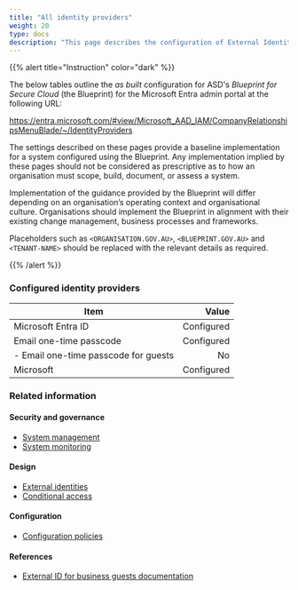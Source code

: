 ```yaml
---
title: "All identity providers"
weight: 20
type: docs
description: "This page describes the configuration of External Identities within Microsoft Entra ID associated with systems built according to the guidance provided by ASD's Blueprint for Secure Cloud."
---
```


{{% alert title="Instruction" color="dark" %}}

The below tables outline the _as built_ configuration for ASD's _Blueprint for Secure Cloud_ (the Blueprint) for the Microsoft Entra admin portal at the following URL:

<https://entra.microsoft.com/#view/Microsoft_AAD_IAM/CompanyRelationshipsMenuBlade/~/IdentityProviders>

The settings described on these pages provide a baseline implementation for a system configured using the Blueprint. Any implementation implied by these pages should not be considered as prescriptive as to how an organisation must scope, build, document, or assess a system.

Implementation of the guidance provided by the Blueprint will differ depending on an organisation’s operating context and organisational culture. Organisations should implement the Blueprint in alignment with their existing change management, business processes and frameworks.

Placeholders such as `<ORGANISATION.GOV.AU>`, `<BLUEPRINT.GOV.AU>` and `<TENANT-NAME>` should be replaced with the relevant details as required.

{{% /alert %}}

### Configured identity providers

| Item                                 |      Value |
| ------------------------------------ | ---------: |
| Microsoft Entra ID                   | Configured |
| Email one-time passcode              | Configured |
| - Email one-time passcode for guests |         No |
| Microsoft                            | Configured |

### Related information

#### Security and governance

- [System management](/security-and-governance/system-security-plan/system-management)
- [System monitoring](/security-and-governance/system-security-plan/system-monitoring)

#### Design

- [External identities](/design/platform/identity/external-identities)
- [Conditional access](/design/platform/identity/conditional-access)

#### Configuration

- [Configuration policies](/configuration/intune/devices/configuration-policies)

#### References

- [External ID for business guests documentation](https://learn.microsoft.com/entra/external-id/index-b2b)

